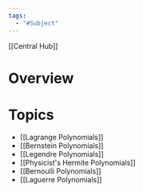 ```yaml
---
tags:
  - "#Subject"
---
```

[[Central Hub]]
# Overview


# Topics
- [[Lagrange Polynomials]]
- [[Bernstein Polynomials]]
- [[Legendre Polynomials]]
- [[Physicist's Hermite Polynomials]]
- [[Bernoulli Polynomials]]
- [[Laguerre Polynomials]]